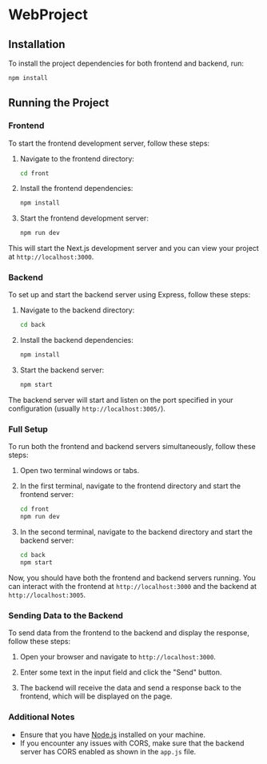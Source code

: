 # WebProject

## Installation

To install the project dependencies for both frontend and backend, run:

```bash
npm install
```

## Running the Project

### Frontend

To start the frontend development server, follow these steps:

1. Navigate to the frontend directory:
    ```bash
    cd front
    ```
2. Install the frontend dependencies:
    ```bash
    npm install
    ```

3. Start the frontend development server:
    ```bash
    npm run dev
    ```

This will start the Next.js development server and you can view your project at `http://localhost:3000`.

### Backend

To set up and start the backend server using Express, follow these steps:

1. Navigate to the backend directory:
    ```bash
    cd back
    ```

2. Install the backend dependencies:
    ```bash
    npm install
    ```

3. Start the backend server:
    ```bash
    npm start
    ```

The backend server will start and listen on the port specified in your configuration (usually `http://localhost:3005/`).

### Full Setup

To run both the frontend and backend servers simultaneously, follow these steps:

1. Open two terminal windows or tabs.

2. In the first terminal, navigate to the frontend directory and start the frontend server:
    ```bash
    cd front
    npm run dev
    ```

3. In the second terminal, navigate to the backend directory and start the backend server:
    ```bash
    cd back
    npm start
    ```

Now, you should have both the frontend and backend servers running. You can interact with the frontend at `http://localhost:3000` and the backend at `http://localhost:3005`.

### Sending Data to the Backend

To send data from the frontend to the backend and display the response, follow these steps:

1. Open your browser and navigate to `http://localhost:3000`.

2. Enter some text in the input field and click the "Send" button.

3. The backend will receive the data and send a response back to the frontend, which will be displayed on the page.

### Additional Notes

- Ensure that you have [Node.js](https://nodejs.org/) installed on your machine.
- If you encounter any issues with CORS, make sure that the backend server has CORS enabled as shown in the `app.js` file.

